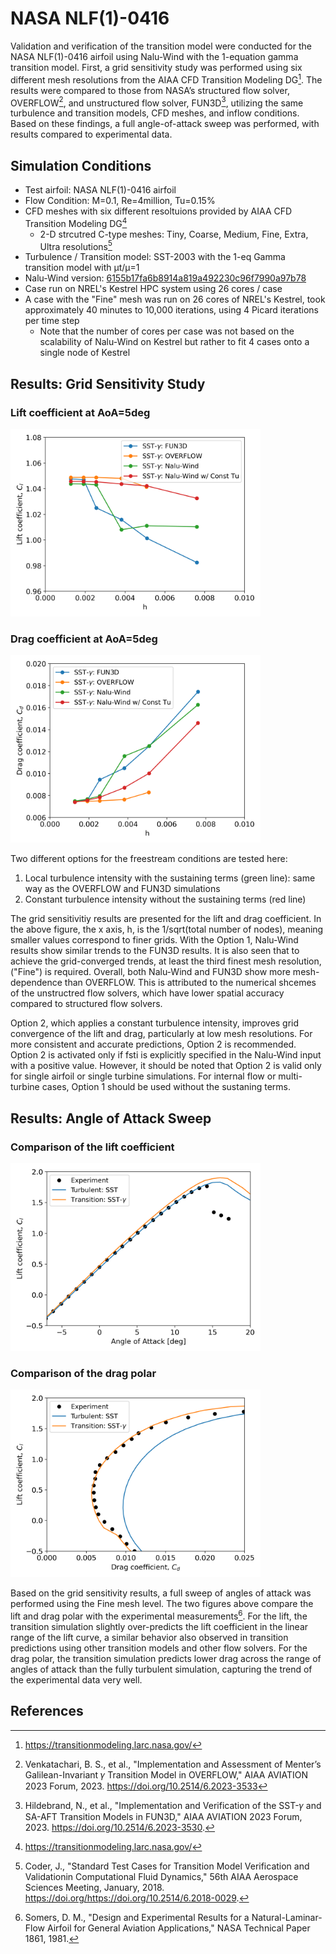 

# NASA NLF(1)-0416

Validation and verification of the transition model were conducted for the NASA NLF(1)-0416 airfoil using Nalu-Wind with the 1-equation gamma transition model. First, a grid sensitivity study was performed using six different mesh resolutions from the AIAA CFD Transition Modeling DG[^1]. The results were compared to those from NASA’s structured flow solver, OVERFLOW[^2], and unstructured flow solver, FUN3D[^3], utilizing the same turbulence and transition models, CFD meshes, and inflow conditions. Based on these findings, a full angle-of-attack sweep was performed, with results compared to experimental data.

## Simulation Conditions

- Test airfoil: NASA NLF(1)-0416 airfoil
- Flow Condition: M=0.1, Re=4million, Tu=0.15%
- CFD meshes with six different resoltuions provided by AIAA CFD Transition Modeling DG[^1]
   - 2-D strcutred C-type meshes: Tiny, Coarse, Medium, Fine, Extra, Ultra resolutions[^4]
- Turbulence / Transition model: SST-2003 with the 1-eq Gamma transition model with µt/µ=1
- Nalu-Wind version: [6155b17fa6b8914a819a492230c96f7990a97b78](https://github.com/Exawind/nalu-wind/commit/6155b17fa6b8914a819a492230c96f7990a97b78)
- Case run on NREL's Kestrel HPC system using 26 cores / case
- A case with the "Fine" mesh was run on 26 cores of NREL's Kestrel, took approximately 40 minutes to 10,000 iterations, using 4 Picard iterations per time step
   - Note that the number of cores per case was not based on the scalability of Nalu-Wind on Kestrel but rather to fit 4 cases onto a single node of Kestrel

## Results: Grid Sensitivity Study

### Lift coefficient at AoA=5deg
<img src="figs/aoa5/nlf0416_aoa5_cl.png" alt="Cf" width="400">

### Drag coefficient at AoA=5deg
<img src="figs/aoa5/nlf0416_aoa5_cd.png" alt="Cf" width="400">

Two different options for the freestream conditions are tested here: 
1) Local turbulence intensity with the sustaining terms (green line): same way as the OVERFLOW and FUN3D simulations
2) Constant turbulence intensity without the sustaining terms (red line)

The grid sensitivitiy results are presented for the lift and drag coefficient. In the above figure, the x axis, h, is the 1/sqrt(total number of nodes), meaning smaller values correspond to finer grids. With the Option 1, Nalu-Wind results show similar trends to the FUN3D results. It is also seen that to achieve  the grid-converged trends, at least the third finest mesh resolution, ("Fine") is required. Overall, both Nalu-Wind and FUN3D show more mesh-dependence than OVERFLOW. This is attributed to the numerical shcemes of the unstructred flow solvers, which have lower spatial accuracy compared to structured flow solvers.

Option 2, which applies a constant turbulence intensity, improves grid convergence of the lift and drag, particularly at low mesh resolutions. For more consistent and accurate predictions, Option 2 is recommended. Option 2 is activated only if fsti is explicitly specified in the Nalu-Wind input with a positive value. However, it should be noted that Option 2 is valid only for single airfoil or single turbine simulations. For internal flow or multi-turbine cases, Option 1 should be used without the sustaning terms. 

## Results: Angle of Attack Sweep

### Comparison of the lift coefficient
<img src="figs/clcd/nlf0416_al_cl.png" alt="Cf" width="400">

### Comparison of the drag polar 
<img src="figs/clcd/nlf0416_cd_cl.png" alt="Cf" width="400">

Based on the grid sensitivity results, a full sweep of angles of attack was performed using the Fine mesh level. The two figures above compare the lift and drag polar with the experimental measurements[^5]. For the lift, the transition simulation slightly over-predicts the lift coefficient in the linear range of the lift curve, a similar behavior also observed in transition predictions using other transition models and other flow solvers. For the drag polar, the transition simulation predicts lower drag across the range of angles of attack than the fully turbulent simulation, capturing the trend of the experimental data very well.

## References
[^1]: https://transitionmodeling.larc.nasa.gov/
[^2]: Venkatachari, B. S., et al., "Implementation and Assessment of Menter’s Galilean-Invariant 𝛾
Transition Model in OVERFLOW," AIAA AVIATION 2023 Forum, 2023. https://doi.org/10.2514/6.2023-3533
[^3]: Hildebrand, N., et al., "Implementation and Verification of the SST-𝛾 and SA-AFT
Transition Models in FUN3D," AIAA AVIATION 2023 Forum, 2023. https://doi.org/10.2514/6.2023-3530.
[^4]: Coder, J., "Standard Test Cases for Transition Model Verification and Validationin Computational Fluid Dynamics," 56th AIAA Aerospace Sciences Meeting, January, 2018. https://doi.org/https://doi.org/10.2514/6.2018-0029.
[^5]: Somers, D. M., "Design and Experimental Results for a Natural-Laminar-Flow Airfoil for General Aviation Applications," NASA Technical Paper 1861, 1981.
